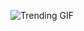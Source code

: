 ![Trending GIF](https://media1.giphy.com/media/v1.Y2lkPThiYjIxNzcyYmp3YnB6c2l4bjhyc2Foemg2eDdmbTdha3lrcW1zajkzNHZiOTNmeCZlcD12MV9naWZzX3NlYXJjaCZjdD1n/bGgsc5mWoryfgKBx1u/giphy.gif)

